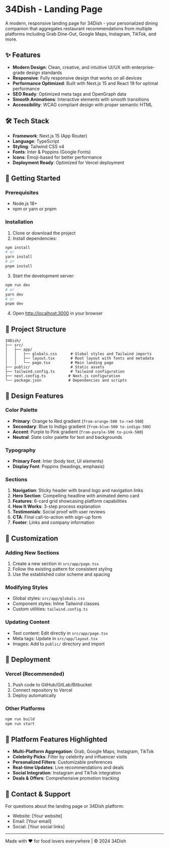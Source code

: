 # 34Dish - Landing Page

A modern, responsive landing page for 34Dish - your personalized dining companion that aggregates restaurant recommendations from multiple platforms including Grab Dine-Out, Google Maps, Instagram, TikTok, and more.

## ✨ Features

- **Modern Design**: Clean, creative, and intuitive UI/UX with enterprise-grade design standards
- **Responsive**: Fully responsive design that works on all devices
- **Performance Optimized**: Built with Next.js 15 and React 19 for optimal performance
- **SEO Ready**: Optimized meta tags and OpenGraph data
- **Smooth Animations**: Interactive elements with smooth transitions
- **Accessibility**: WCAG compliant design with proper semantic HTML

## 🛠️ Tech Stack

- **Framework**: Next.js 15 (App Router)
- **Language**: TypeScript
- **Styling**: Tailwind CSS v4
- **Fonts**: Inter & Poppins (Google Fonts)
- **Icons**: Emoji-based for better performance
- **Deployment Ready**: Optimized for Vercel deployment

## 🚀 Getting Started

### Prerequisites

- Node.js 18+ 
- npm or yarn or pnpm

### Installation

1. Clone or download the project
2. Install dependencies:

```bash
npm install
# or
yarn install
# or
pnpm install
```

3. Start the development server:

```bash
npm run dev
# or
yarn dev
# or
pnpm dev
```

4. Open [http://localhost:3000](http://localhost:3000) in your browser

## 📁 Project Structure

```
34Dish/
├── src/
│   ├── app/
│   │   ├── globals.css      # Global styles and Tailwind imports
│   │   ├── layout.tsx       # Root layout with fonts and metadata
│   │   └── page.tsx         # Main landing page
├── public/                  # Static assets
├── tailwind.config.ts       # Tailwind configuration
├── next.config.ts          # Next.js configuration
└── package.json            # Dependencies and scripts
```

## 🎨 Design Features

### Color Palette
- **Primary**: Orange to Red gradient (`from-orange-500 to-red-500`)
- **Secondary**: Blue to Indigo gradient (`from-blue-500 to-indigo-500`)
- **Accent**: Purple to Pink gradient (`from-purple-500 to-pink-500`)
- **Neutral**: Slate color palette for text and backgrounds

### Typography
- **Primary Font**: Inter (body text, UI elements)
- **Display Font**: Poppins (headings, emphasis)

### Sections
1. **Navigation**: Sticky header with brand logo and navigation links
2. **Hero Section**: Compelling headline with animated demo card
3. **Features**: 6-card grid showcasing platform capabilities
4. **How It Works**: 3-step process explanation
5. **Testimonials**: Social proof with user reviews
6. **CTA**: Final call-to-action with sign-up form
7. **Footer**: Links and company information

## 🔧 Customization

### Adding New Sections
1. Create a new section in `src/app/page.tsx`
2. Follow the existing pattern for consistent styling
3. Use the established color scheme and spacing

### Modifying Styles
- Global styles: `src/app/globals.css`
- Component styles: Inline Tailwind classes
- Custom utilities: `tailwind.config.ts`

### Updating Content
- Text content: Edit directly in `src/app/page.tsx`
- Meta tags: Update in `src/app/layout.tsx`
- Images: Add to `public/` directory and import

## 🚀 Deployment

### Vercel (Recommended)
1. Push code to GitHub/GitLab/Bitbucket
2. Connect repository to Vercel
3. Deploy automatically

### Other Platforms
```bash
npm run build
npm run start
```

## 📱 Platform Features Highlighted

- **Multi-Platform Aggregation**: Grab, Google Maps, Instagram, TikTok
- **Celebrity Picks**: Filter by celebrity and influencer visits
- **Personalized Filters**: Customizable preferences
- **Real-time Updates**: Live recommendations and deals
- **Social Integration**: Instagram and TikTok integration
- **Deals & Offers**: Comprehensive promotion tracking

## 📧 Contact & Support

For questions about the landing page or 34Dish platform:
- Website: [Your website]
- Email: [Your email]
- Social: [Your social links]

---

Made with ❤️ for food lovers everywhere | © 2024 34Dish
